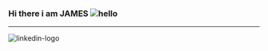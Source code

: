 ### Hi there i am JAMES ![hello](https://user-images.githubusercontent.com/98466955/195117650-4626fab5-0cea-48ce-bff3-7b0d0226ba25.svg)


___________________________________________________________________________________________________________________________________________________________
   ![linkedin-logo](https://www.linkedin.com/in/jamesasibeymanu/) 
 
 
 
 
 
 
 
 
<!--
**jaamanu/jaamanu** is a ✨ _special_ ✨ repository because its `README.md` (this file) appears on your GitHub profile.

Here are some ideas to get you started:

- 🔭 I’m currently working on ...
- 🌱 I’m currently learning ...
- 👯 I’m looking to collaborate on ...
- 🤔 I’m looking for help with ...
- 💬 Ask me about ...
- 📫 How to reach me: ...
- 😄 Pronouns: ...
- ⚡ Fun fact: ...
-->
